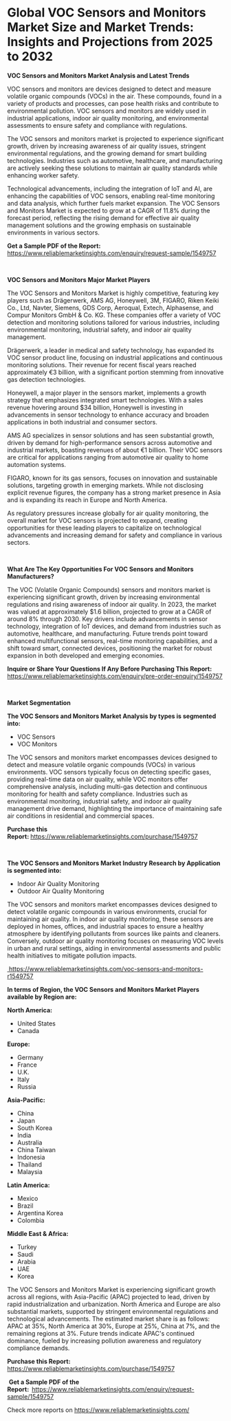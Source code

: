 <p><h1>Global VOC Sensors and Monitors Market Size and Market Trends: Insights and Projections from 2025 to 2032</h1></p><p><strong>VOC Sensors and Monitors Market Analysis and Latest Trends</strong></p>
<p><p>VOC sensors and monitors are devices designed to detect and measure volatile organic compounds (VOCs) in the air. These compounds, found in a variety of products and processes, can pose health risks and contribute to environmental pollution. VOC sensors and monitors are widely used in industrial applications, indoor air quality monitoring, and environmental assessments to ensure safety and compliance with regulations.</p><p>The VOC sensors and monitors market is projected to experience significant growth, driven by increasing awareness of air quality issues, stringent environmental regulations, and the growing demand for smart building technologies. Industries such as automotive, healthcare, and manufacturing are actively seeking these solutions to maintain air quality standards while enhancing worker safety. </p><p>Technological advancements, including the integration of IoT and AI, are enhancing the capabilities of VOC sensors, enabling real-time monitoring and data analysis, which further fuels market expansion. The VOC Sensors and Monitors Market is expected to grow at a CAGR of 11.8% during the forecast period, reflecting the rising demand for effective air quality management solutions and the growing emphasis on sustainable environments in various sectors.</p></p>
<p><strong>Get a Sample PDF of the Report:&nbsp;</strong> <a href="https://www.reliablemarketinsights.com/enquiry/request-sample/1549757?utm_campaign=2131&utm_medium=2&utm_source=Github&utm_content=ia&utm_term=10022025&utm_id=voc-sensors-and-monitors">https://www.reliablemarketinsights.com/enquiry/request-sample/1549757</a></p>
<p>&nbsp;</p>
<p><strong>VOC Sensors and Monitors Major Market Players</strong></p>
<p><p>The VOC Sensors and Monitors Market is highly competitive, featuring key players such as Drägerwerk, AMS AG, Honeywell, 3M, FIGARO, Riken Keiki Co., Ltd, Navter, Siemens, GDS Corp, Aeroqual, Extech, Alphasense, and Compur Monitors GmbH & Co. KG. These companies offer a variety of VOC detection and monitoring solutions tailored for various industries, including environmental monitoring, industrial safety, and indoor air quality management.</p><p>Drägerwerk, a leader in medical and safety technology, has expanded its VOC sensor product line, focusing on industrial applications and continuous monitoring solutions. Their revenue for recent fiscal years reached approximately €3 billion, with a significant portion stemming from innovative gas detection technologies. </p><p>Honeywell, a major player in the sensors market, implements a growth strategy that emphasizes integrated smart technologies. With a sales revenue hovering around $34 billion, Honeywell is investing in advancements in sensor technology to enhance accuracy and broaden applications in both industrial and consumer sectors.</p><p>AMS AG specializes in sensor solutions and has seen substantial growth, driven by demand for high-performance sensors across automotive and industrial markets, boasting revenues of about €1 billion. Their VOC sensors are critical for applications ranging from automotive air quality to home automation systems.</p><p>FIGARO, known for its gas sensors, focuses on innovation and sustainable solutions, targeting growth in emerging markets. While not disclosing explicit revenue figures, the company has a strong market presence in Asia and is expanding its reach in Europe and North America.</p><p>As regulatory pressures increase globally for air quality monitoring, the overall market for VOC sensors is projected to expand, creating opportunities for these leading players to capitalize on technological advancements and increasing demand for safety and compliance in various sectors.</p></p>
<p>&nbsp;</p>
<p><strong>What Are The Key Opportunities For VOC Sensors and Monitors Manufacturers?</strong></p>
<p><p>The VOC (Volatile Organic Compounds) sensors and monitors market is experiencing significant growth, driven by increasing environmental regulations and rising awareness of indoor air quality. In 2023, the market was valued at approximately $1.6 billion, projected to grow at a CAGR of around 8% through 2030. Key drivers include advancements in sensor technology, integration of IoT devices, and demand from industries such as automotive, healthcare, and manufacturing. Future trends point toward enhanced multifunctional sensors, real-time monitoring capabilities, and a shift toward smart, connected devices, positioning the market for robust expansion in both developed and emerging economies.</p></p>
<p><strong>Inquire or Share Your Questions If Any Before Purchasing This Report:</strong> <a href="https://www.reliablemarketinsights.com/enquiry/pre-order-enquiry/1549757?utm_campaign=2131&utm_medium=2&utm_source=Github&utm_content=ia&utm_term=10022025&utm_id=voc-sensors-and-monitors">https://www.reliablemarketinsights.com/enquiry/pre-order-enquiry/1549757</a></p>
<p>&nbsp;</p>
<p><strong>Market Segmentation</strong></p>
<p><strong>The VOC Sensors and Monitors Market Analysis by types is segmented into:</strong></p>
<p><ul><li>VOC Sensors</li><li>VOC Monitors</li></ul></p>
<p><p>The VOC sensors and monitors market encompasses devices designed to detect and measure volatile organic compounds (VOCs) in various environments. VOC sensors typically focus on detecting specific gases, providing real-time data on air quality, while VOC monitors offer comprehensive analysis, including multi-gas detection and continuous monitoring for health and safety compliance. Industries such as environmental monitoring, industrial safety, and indoor air quality management drive demand, highlighting the importance of maintaining safe air conditions in residential and commercial spaces.</p></p>
<p><strong>Purchase this Report:&nbsp;</strong><a href="https://www.reliablemarketinsights.com/purchase/1549757?utm_campaign=2131&utm_medium=2&utm_source=Github&utm_content=ia&utm_term=10022025&utm_id=voc-sensors-and-monitors">https://www.reliablemarketinsights.com/purchase/1549757</a></p>
<p>&nbsp;</p>
<p><strong>The VOC Sensors and Monitors Market Industry Research by Application is segmented into:</strong></p>
<p><ul><li>Indoor Air Quality Monitoring</li><li>Outdoor Air Quality Monitoring</li></ul></p>
<p><p>The VOC sensors and monitors market encompasses devices designed to detect volatile organic compounds in various environments, crucial for maintaining air quality. In indoor air quality monitoring, these sensors are deployed in homes, offices, and industrial spaces to ensure a healthy atmosphere by identifying pollutants from sources like paints and cleaners. Conversely, outdoor air quality monitoring focuses on measuring VOC levels in urban and rural settings, aiding in environmental assessments and public health initiatives to mitigate pollution impacts.</p></p>
<p><a href="https://www.reliablemarketinsights.com/voc-sensors-and-monitors-r1549757?utm_campaign=2131&utm_medium=2&utm_source=Github&utm_content=ia&utm_term=10022025&utm_id=voc-sensors-and-monitors">&nbsp;https://www.reliablemarketinsights.com/voc-sensors-and-monitors-r1549757</a></p>
<p><strong>In terms of Region, the VOC Sensors and Monitors Market Players available by Region are:</strong></p>
<p>
    <p> <strong> North America: </strong>
        <ul>
            <li>United States</li>
            <li>Canada</li>
        </ul>
        </p> 
    <p> <strong> Europe: </strong>
        <ul>
            <li>Germany</li>
            <li>France</li>
            <li>U.K.</li>
            <li>Italy</li>
            <li>Russia</li>
        </ul>
        </p> 
    <p> <strong> Asia-Pacific: </strong>
        <ul>
            <li>China</li>
            <li>Japan</li>
            <li>South Korea</li>
            <li>India</li>
            <li>Australia</li>
            <li>China Taiwan</li>
            <li>Indonesia</li>
            <li>Thailand</li>
            <li>Malaysia</li>
        </ul>
        </p> 
    <p> <strong> Latin America: </strong>
        <ul>
            <li>Mexico</li>
            <li>Brazil</li>
            <li>Argentina Korea</li>
            <li>Colombia</li>
        </ul>
        </p> 
    <p> <strong> Middle East & Africa: </strong>
        <ul>
            <li>Turkey</li>
            <li>Saudi</li>
            <li>Arabia</li>
            <li>UAE</li>
            <li>Korea</li>
        </ul>
    </p>
    </p>
<p><p>The VOC Sensors and Monitors Market is experiencing significant growth across all regions, with Asia-Pacific (APAC) projected to lead, driven by rapid industrialization and urbanization. North America and Europe are also substantial markets, supported by stringent environmental regulations and technological advancements. The estimated market share is as follows: APAC at 35%, North America at 30%, Europe at 25%, China at 7%, and the remaining regions at 3%. Future trends indicate APAC's continued dominance, fueled by increasing pollution awareness and regulatory compliance demands.</p></p>
<p><strong>Purchase this Report: </strong><a href="https://www.reliablemarketinsights.com/purchase/1549757?utm_campaign=2131&utm_medium=2&utm_source=Github&utm_content=ia&utm_term=10022025&utm_id=voc-sensors-and-monitors">https://www.reliablemarketinsights.com/purchase/1549757</a></p>
<p>&nbsp;<strong>Get a Sample PDF of the Report:&nbsp;&nbsp;</strong><a href="https://www.reliablemarketinsights.com/enquiry/request-sample/1549757?utm_campaign=2131&utm_medium=2&utm_source=Github&utm_content=ia&utm_term=10022025&utm_id=voc-sensors-and-monitors">https://www.reliablemarketinsights.com/enquiry/request-sample/1549757</a></p>
<p><strong></strong></p>
<p>Check more reports on <a href="https://www.reliablemarketinsights.com/?utm_campaign=2131&utm_medium=2&utm_source=Github&utm_content=ia&utm_term=10022025&utm_id=voc-sensors-and-monitors">https://www.reliablemarketinsights.com/</a></p>